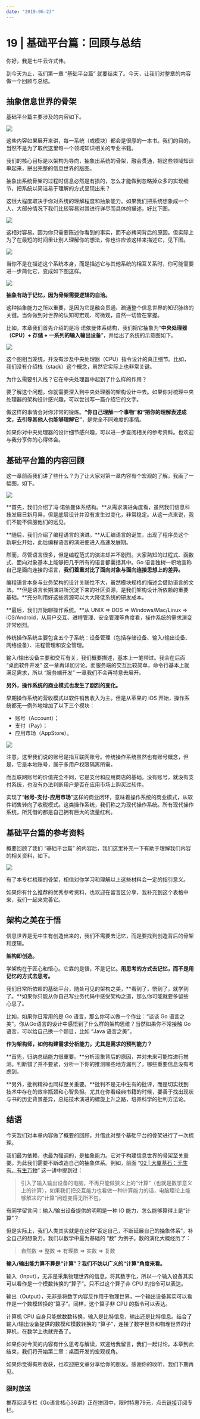 ```yaml
---
date: "2019-06-23"
---  
```

      
# 19 | 基础平台篇：回顾与总结
你好，我是七牛云许式伟。

到今天为止，我们第一章 “基础平台篇” 就要结束了。今天，让我们对整章的内容做一个回顾与总结。

## 抽象信息世界的骨架

基础平台篇主要涉及的内容如下。

![](./httpsstatic001geekbangorgresourceimage68e668f2c948ff8c329ceb8b5fe76e34eee6.png)

这些内容如果展开来讲，每一系统（或模块）都会是很厚的一本书。我们的目的，当然不是为了取代这里每一个领域知识相关的专业书籍。

我们的核心目标是以架构为导向，抽象出系统的骨架，融会贯通，把这些领域知识串起来，拼出完整的信息世界的版图。

抽象出系统骨架的过程时信息必然是有损的，怎么才能做到忽略掉众多的实现细节，把系统以简洁易于理解的方式呈现出来？

这很大程度取决于你对系统的理解程度和抽象能力。如果我们把系统想象成一个人，大部分情况下我们比较容易对其进行详尽而具体的描述，好比下图。

![](./httpsstatic001geekbangorgresourceimage7d577d0bf49d1cc2a1bc20964d694b67b257.png)

这相对容易。因为你只需要陈述你看到的事实，而不必拷问背后的原因。但实际上为了在最短的时间里让别人理解你的想法，你也许应该这样来描述它，见下图。

![](./httpsstatic001geekbangorgresourceimaged4b3d4557d1a21a2a017ce317ab8e6d465b3.png)

当你不是在描述这个系统本身，而是描述它与其他系统的相互关系时，你可能需要进一步简化它，变成如下图这样。

![](./httpsstatic001geekbangorgresourceimage11bc111cbf1adcb5effdb836979c7e44a3bc.png)

**抽象有助于记忆，因为骨架需要逻辑的自洽。**

这种抽象能力之所以重要，是因为它是融会贯通、疏通整个信息世界的知识脉络的关键。当你做到对世界的认知可宏观、可微观，自然一切皆在掌握。

<!-- [[[read_end]]] -->

比如，本章我们首先介绍的是冯·诺依曼体系结构，我们把它抽象为“**中央处理器（CPU）+ 存储 + 一系列的输入输出设备**”，并给出了系统的示意图如下。

![](./httpsstatic001geekbangorgresourceimage28a928ef9c0241c5c34abb85148453379fa9.png)

这个图相当笼统，并没有涉及中央处理器（CPU）指令设计的真正细节。比如，我们没有介绍栈（stack）这个概念，虽然它实际上也非常关键。

为什么需要引入栈？它在中央处理器中起到了什么样的作用？

要了解这个问题，你就需要深入到中央处理器的架构设计中去。如果你对梳理中央处理器的架构设计感兴趣，可以尝试写一篇介绍它的文字。

做这样的事情会对你非常的锻炼。**“你自己理解一个事物”和“把你的理解表述成文，去引导其他人也能够理解它”**，是完全不同难度的事情。

如果你对中央处理器的设计细节感兴趣，可以进一步查阅相关的参考资料。也欢迎与我分享你的心得体会。

## 基础平台篇的内容回顾

这一章前面我们讲了些什么？为了让大家对第一章内容有个宏观的了解，我画了一幅图，如下。

![](./httpsstatic001geekbangorgresourceimage2c322c8357bd303f229ac98b67bec6e31932.png)

**首先，我们介绍了冯·诺依曼体系结构。**从需求演进角度看，虽然我们信息科技发展日新月异，但是底层设计并没有发生过变化，非常稳定。从这一点来说，我们不能不佩服他们的远见。

**随后，我们介绍了编程语言的演进。**从汇编语言的诞生，出现了程序员这个新职业开始，此后编程语言的演进便进入高速发展期。

然而，尽管语言很多，但是编程范式的演进却并不剧烈。大家熟知的过程式、函数式、面向对象基本上能够把几乎所有的语言都囊括其中。Go 语言独树一帜地宣称自己是面向连接的语言，**我们着重对比了面向对象与面向连接思想上的差异。**

编程语言本身与业务架构的设计关联性不大，虽然模块规格的描述会借助语言的文法。**但是语言长期演进所沉淀下来的社区资源，是我们架构设计所依赖的重要基础。**充分利用好这些资源可以大大降低系统的研发成本。

**最后，我们开始聊操作系统。**从 UNIX => DOS => Windows/Mac/Linux => iOS/Android，从用户交互、进程管理、安全管理等角度看，操作系统的需求演变非常剧烈。

传统操作系统主要包含五个子系统：设备管理（包括存储设备、输入/输出设备、网络设备）、进程管理和安全管理。

输入/输出设备主要和交互有关，我们概要描述，基本上一笔带过。我会在后面 “桌面软件开发” 这一章再详加讨论。而服务端的交互比较简单，命令行基本上就满足需求，所以 “服务端开发” 一章我们不会再特意去展开。

**另外，操作系统的商业模式也发生了剧烈的变化。**

早期操作系统的营收模式以软件销售收入为主。但是从苹果的 iOS 开始，操作系统都无一例外地增加了以下三个模块：

* 账号（Account）；
* 支付（Pay）；
* 应用市场（AppStore）。

![](./httpsstatic001geekbangorgresourceimaged6b7d608db3b28f247ccb2886cc4e8cd99b7.jpg)

注意，这里我们说的账号是指互联网账号。传统操作系统虽然也有账号概念，但是，它是本地账号，属于多用户权限隔离所需。

而互联网账号的价值完全不同，它是支付和应用商店的基础。没有账号，就没有支付系统，也没有办法判断用户是否在应用市场上购买过软件。

实现了“**帐号-支付-应用市场**”这样的商业闭环，意味着操作系统的商业模式，从软件销售转向了收税模式。这类操作系统，我们称之为现代操作系统。所有现代操作系统，所凭借的都是自己拥有巨大的流量红利。

## 基础平台篇的参考资料

概要回顾了我们 “基础平台篇” 的内容后，我们这里补充一下有助于理解我们内容的相关资料，如下。

![](./httpsstatic001geekbangorgresourceimageb222b26278cc56017617fac8572b88224b22.png)

有了本专栏梳理的骨架，相信对你学习和理解以上这些材料会一定的指引意义。

如果你有什么推荐的优秀参考资料，也欢迎在留言区分享，我补充到这个表格中来，我们一起来完善它。

## 架构之美在于悟

信息世界是无中生有创造出来的，我们不需要去记忆，而是要找到创造背后的骨架和逻辑。

**架构即创造。**

学架构在于匠心和悟心。它靠的是悟，不是记忆。**用思考的方式去记忆，而不是用记忆的方式去思考。**

我们日常所依赖的基础平台，随处可见的架构之美，**看到了，悟到了，就学到了。**如果你只能从你自己写业务代码中感受架构之道，那么你可能就要多留些心思了。

比如，如果你日常用的是 Go 语言，那么你可以做一个作业：“谈谈 Go 语言之美”。你从Go语言的设计中感悟到了什么样的架构思维？当然如果你不常接触 Go 语言，可以给自己换一个题目，比如 “Java 语言之美”。

**作为架构师，如何构建需求分析能力，尤其是需求的预判能力？**

**首先，归纳总结能力很重要。**分析现象背后的原因，并对未来可能性进行推测。判断错了并不要紧，分析一下你的推测哪些地方漏判了，哪些重要信息没有考虑到。

**另外，批判精神也同样至关重要。**批判不是无中生有的批评，而是切实找到技术中存在的效率瓶颈和心智负担。尤其在你看经典书籍的时候，要善于找出现状与书的历史背景差异，总结技术演进的螺旋上升之路，培养科学的批判方法论。

## 结语

今天我们对本章内容做了概要的回顾，并借此对整个基础平台的骨架进行了一次梳理。

我们最为依赖，也最为强调的，是抽象能力。它对于构建信息世界的骨架至关重要。为此我们需要不断改造自己的抽象体系。例如，前面 “[02 | 大厦基石：无生有，有生万物](https://time.geekbang.org/column/article/91007)” 这一讲中提到过：

> 引入了输入输出设备的电脑，不再只能做狭义上的“计算”（也就是数学意义上的计算），如果我们把交互能力也看做一种计算能力的话，电脑理论上能够解决的“计算”问题变得无所不包。

有同学留言问：输入/输出设备提供的明明是一种 IO 能力，怎么能够算得上是“计算”？

但是实际上，我们人类其实就是在这种“否定自己，不断延展自己的抽象体系”，补全自己的想象力。我们以数学中最为基础的 “数” 为例子。数的演化大概经历了：

> 自然数 => 整数 => 有理数 => 实数 => 复数

**输入/输出能力算不算是“计算”？我们不妨以广义的“计算”角度来看。**

输入（Input），无非是采集物理世界的信息，将其数字化，所以一个输入设备其实可以看作是一个模数转换的“算子”。只不过这个算子非 CPU 的指令可以表达。

输出（Output），无非是将数字内容反作用于物理世界，一个输出设备其实可以看作是一个数模转换的“算子”。同样，这个算子非 CPU 的指令可以表达。

计算机 CPU 自身只能做数数转换，输入是比特信息，输出还是比特信息。结合了输入/输出设备提供的数模和模数转换的 “算子”，连接了数字世界和物理世界的计算机，在数学上也就完备了。

如果你对今天的内容有什么思考与解读，欢迎给我留言，我们一起讨论。本章到此结束，我们将开始第二章：桌面开发的宏观视角。

如果你觉得有所收获，也欢迎把文章分享给你的朋友。感谢你的收听，我们下期再见。

### 限时放送

推荐阅读专栏《Go语言核心36讲》正在拼团中，限时特惠79元，点击[链接](https://time.geekbang.org/column/intro/112)订阅专栏。